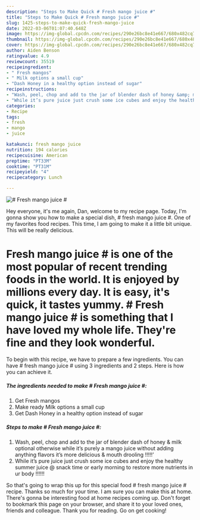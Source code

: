 ```yaml
---
description: "Steps to Make Quick # Fresh mango juice #"
title: "Steps to Make Quick # Fresh mango juice #"
slug: 1425-steps-to-make-quick-fresh-mango-juice
date: 2022-03-06T01:07:40.648Z
image: https://img-global.cpcdn.com/recipes/290e26bc8e41e667/680x482cq70/fresh-mango-juice-recipe-main-photo.jpg
thumbnail: https://img-global.cpcdn.com/recipes/290e26bc8e41e667/680x482cq70/fresh-mango-juice-recipe-main-photo.jpg
cover: https://img-global.cpcdn.com/recipes/290e26bc8e41e667/680x482cq70/fresh-mango-juice-recipe-main-photo.jpg
author: Aiden Benson
ratingvalue: 4.9
reviewcount: 35519
recipeingredient:
- " Fresh mangos"
- " Milk options a small cup"
- "Dash Honey in a healthy option instead of sugar"
recipeinstructions:
- "Wash, peel, chop and add to the jar of blender dash of honey &amp; milk optional otherwise while it’s purely a mango juice without adding anything flavors it’s more delicious &amp; mouth drooling !!!!!’"
- "While it’s pure juice just crush some ice cubes and enjoy the healthy summer juice @ snack time or early morning to restore more nutrients in ur body !!!!!!"
categories:
- Recipe
tags:
- fresh
- mango
- juice

katakunci: fresh mango juice 
nutrition: 194 calories
recipecuisine: American
preptime: "PT33M"
cooktime: "PT31M"
recipeyield: "4"
recipecategory: Lunch

---
```



![# Fresh mango juice #](https://img-global.cpcdn.com/recipes/290e26bc8e41e667/680x482cq70/fresh-mango-juice-recipe-main-photo.jpg)

Hey everyone, it's me again, Dan, welcome to my recipe page. Today, I'm gonna show you how to make a special dish, # fresh mango juice #. One of my favorites food recipes. This time, I am going to make it a little bit unique. This will be really delicious.

# Fresh mango juice # is one of the most popular of recent trending foods in the world. It is enjoyed by millions every day. It is easy, it's quick, it tastes yummy. # Fresh mango juice # is something that I have loved my whole life. They're fine and they look wonderful.




To begin with this recipe, we have to prepare a few ingredients. You can have # fresh mango juice # using 3 ingredients and 2 steps. Here is how you can achieve it.

<!--inarticleads1-->

##### The ingredients needed to make # Fresh mango juice #:

1. Get  Fresh mangos
1. Make ready  Milk options a small cup
1. Get Dash Honey in a healthy option instead of sugar




<!--inarticleads2-->

##### Steps to make # Fresh mango juice #:

1. Wash, peel, chop and add to the jar of blender dash of honey &amp; milk optional otherwise while it’s purely a mango juice without adding anything flavors it’s more delicious &amp; mouth drooling !!!!!’
1. While it’s pure juice just crush some ice cubes and enjoy the healthy summer juice @ snack time or early morning to restore more nutrients in ur body !!!!!!




So that's going to wrap this up for this special food # fresh mango juice # recipe. Thanks so much for your time. I am sure you can make this at home. There's gonna be interesting food at home recipes coming up. Don't forget to bookmark this page on your browser, and share it to your loved ones, friends and colleague. Thank you for reading. Go on get cooking!
